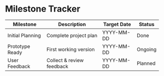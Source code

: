 # Milestone Tracker

| Milestone         | Description                   | Target Date | Status   |
|-------------------|------------------------------|-------------|----------|
| Initial Planning  | Complete project plan         | YYYY-MM-DD  | Done     |
| Prototype Ready   | First working version         | YYYY-MM-DD  | Ongoing  |
| User Feedback     | Collect & review feedback     | YYYY-MM-DD  | Planned  |